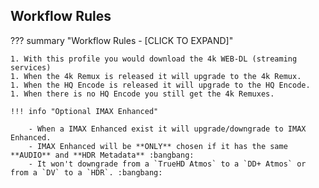 ## Workflow Rules

??? summary "Workflow Rules - [CLICK TO EXPAND]"

    1. With this profile you would download the 4k WEB-DL (streaming services)
    1. When the 4k Remux is released it will upgrade to the 4k Remux.
    1. When the HQ Encode is released it will upgrade to the HQ Encode.
    1. When there is no HQ Encode you still get the 4k Remuxes.

    !!! info "Optional IMAX Enhanced"

        - When a IMAX Enhanced exist it will upgrade/downgrade to IMAX Enhanced.
        - IMAX Enhanced will be **ONLY** chosen if it has the same **AUDIO** and **HDR Metadata** :bangbang:
        - It won't downgrade from a `TrueHD Atmos` to a `DD+ Atmos` or from a `DV` to a `HDR`. :bangbang:
